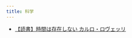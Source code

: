 ```yaml
---
title: 科学
---
```



- [【読書】時間は存在しない カルロ・ロヴェッリ](./../../d/2021/12/16/【読書】時間は存在しない_カルロ・ロヴェッリ.md)





